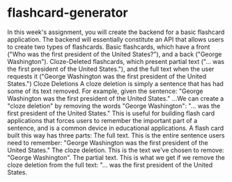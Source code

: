 # flashcard-generator
In this week's assignment, you will create the backend for a basic flashcard application.  The backend will essentially constitute an API that allows users to create two types of flashcards.  Basic flashcards, which have a front ("Who was the first president of the United States?"), and a back ("George Washington").  Cloze-Deleted flashcards, which present partial text ("... was the first president of the United States."), and the full text when the user requests it ("George Washington was the first president of the United States.")  Cloze Deletions  A cloze deletion is simply a sentence that has had some of its text removed. For example, given the sentence:  "George Washington was the first president of the United States."  ...We can create a "cloze deletion" by removing the words "George Washington":  "... was the first president of the United States."  This is useful for building flash card applications that forces users to remember the important part of a sentence, and is a common device in educational applications.  A flash card built this way has three parts:  The full text. This is the entire sentence users need to remember: "George Washington was the first president of the United States."  The cloze deletion. This is the text we've chosen to remove: "George Washington".  The partial text. This is what we get if we remove the cloze deletion from the full text: "... was the first president of the United States.
